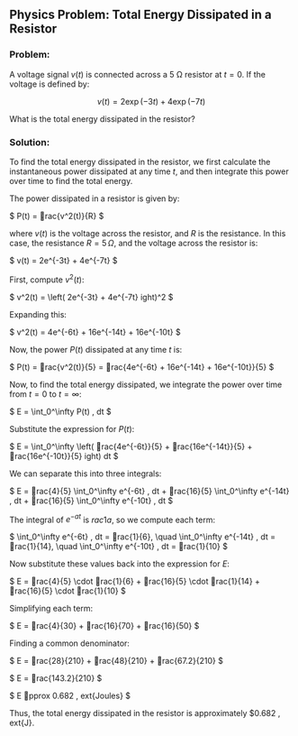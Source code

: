 
## Physics Problem: Total Energy Dissipated in a Resistor

### Problem:
A voltage signal $v(t)$ is connected across a 5 Ω resistor at $t = 0$. If the voltage is defined by:

$$
v(t) = 2\exp(-3t) + 4\exp(-7t)
$$

What is the total energy dissipated in the resistor?

### Solution:
To find the total energy dissipated in the resistor, we first calculate the instantaneous power dissipated at any time $t$, and then integrate this power over time to find the total energy.

The power dissipated in a resistor is given by:

$
P(t) = rac{v^2(t)}{R}
$

where $v(t)$ is the voltage across the resistor, and $R$ is the resistance. In this case, the resistance $R = 5 \, \Omega$, and the voltage across the resistor is:

$
v(t) = 2e^{-3t} + 4e^{-7t}
$

First, compute $v^2(t)$:

$
v^2(t) = \left( 2e^{-3t} + 4e^{-7t} 
ight)^2
$

Expanding this:

$
v^2(t) = 4e^{-6t} + 16e^{-14t} + 16e^{-10t}
$

Now, the power $P(t)$ dissipated at any time $t$ is:

$
P(t) = rac{v^2(t)}{5} = rac{4e^{-6t} + 16e^{-14t} + 16e^{-10t}}{5}
$

Now, to find the total energy dissipated, we integrate the power over time from $t = 0$ to $t = \infty$:

$
E = \int_0^\infty P(t) \, dt
$

Substitute the expression for $P(t)$:

$
E = \int_0^\infty \left( rac{4e^{-6t}}{5} + rac{16e^{-14t}}{5} + rac{16e^{-10t}}{5} 
ight) dt
$

We can separate this into three integrals:

$
E = rac{4}{5} \int_0^\infty e^{-6t} \, dt + rac{16}{5} \int_0^\infty e^{-14t} \, dt + rac{16}{5} \int_0^\infty e^{-10t} \, dt
$

The integral of $e^{-at}$ is $rac{1}{a}$, so we compute each term:

$
\int_0^\infty e^{-6t} \, dt = rac{1}{6}, \quad \int_0^\infty e^{-14t} \, dt = rac{1}{14}, \quad \int_0^\infty e^{-10t} \, dt = rac{1}{10}
$

Now substitute these values back into the expression for $E$:

$
E = rac{4}{5} \cdot rac{1}{6} + rac{16}{5} \cdot rac{1}{14} + rac{16}{5} \cdot rac{1}{10}
$

Simplifying each term:

$
E = rac{4}{30} + rac{16}{70} + rac{16}{50}
$

Finding a common denominator:

$
E = rac{28}{210} + rac{48}{210} + rac{67.2}{210}
$

$
E = rac{143.2}{210}
$

$
E pprox 0.682 \, 	ext{Joules}
$

Thus, the total energy dissipated in the resistor is approximately $0.682 \, 	ext{J}.
